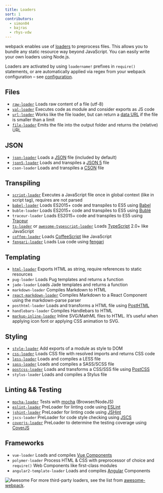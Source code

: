 ```yaml
---
title: Loaders
sort: 1
contributors:
  - simon04
  - bajras
  - rhys-vdw
---
```


webpack enables use of [loaders](/concepts/loaders) to preprocess files. This allows you to bundle any static resource way beyond JavaScript. You can easily write your own loaders using Node.js.

Loaders are activated by using `loadername!` prefixes in `require()` statements, or are automatically applied via regex from your webpack configuration – see [configuration](/concepts/loaders#configuration).


## Files

* [`raw-loader`](/loaders/raw-loader) Loads raw content of a file (utf-8)
* [`val-loader`](/loaders/val-loader) Executes code as module and consider exports as JS code
* [`url-loader`](/loaders/url-loader) Works like the file loader, but can return a [data URL](https://tools.ietf.org/html/rfc2397) if the file is smaller than a limit
* [`file-loader`](/loaders/file-loader) Emits the file into the output folder and returns the (relative) URL


## JSON

* [`json-loader`](/loaders/json-loader) Loads a [JSON](http://json.org/) file (included by default)
* [`json5-loader`](/loaders/json5-loader) Loads and transpiles a [JSON 5](https://json5.org/) file
* `cson-loader` Loads and transpiles a [CSON](https://github.com/bevry/cson#what-is-cson) file


## Transpiling

* [`script-loader`](/loaders/script-loader) Executes a JavaScript file once in global context (like in script tag), requires are not parsed
* [`babel-loader`](/loaders/babel-loader) Loads ES2015+ code and transpiles to ES5 using [Babel](https://babeljs.io/)
* `buble-loader` Loads ES2015+ code and transpiles to ES5 using [Bublé](https://buble.surge.sh/guide/)
* `traceur-loader` Loads ES2015+ code and transpiles to ES5 using [Traceur](https://github.com/google/traceur-compiler#readme)
* [`ts-loader`](https://github.com/TypeStrong/ts-loader) or [`awesome-typescript-loader`](https://github.com/s-panferov/awesome-typescript-loader) Loads [TypeScript](https://www.typescriptlang.org/) 2.0+ like JavaScript
* [`coffee-loader`](/loaders/coffee-loader) Loads [CoffeeScript](http://coffeescript.org/) like JavaScript
* [`fengari-loader`](https://github.com/fengari-lua/fengari-loader/) Loads Lua code using [fengari](https://fengari.io/)


## Templating

* [`html-loader`](/loaders/html-loader) Exports HTML as string, require references to static resources
* `pug-loader` Loads Pug templates and returns a function
* `jade-loader` Loads Jade templates and returns a function
* `markdown-loader` Compiles Markdown to HTML
* [`react-markdown-loader`](https://github.com/javiercf/react-markdown-loader) Compiles Markdown to a React Component using the markdown-parse parser
* `posthtml-loader` Loads and transforms a HTML file using [PostHTML](https://github.com/posthtml/posthtml)
* `handlebars-loader` Compiles Handlebars to HTML
* [`markup-inline-loader`](https://github.com/asnowwolf/markup-inline-loader) Inline SVG/MathML files to HTML. It’s useful when applying icon font or applying CSS animation to SVG.

## Styling

* [`style-loader`](/loaders/style-loader) Add exports of a module as style to DOM
* [`css-loader`](/loaders/css-loader) Loads CSS file with resolved imports and returns CSS code
* [`less-loader`](/loaders/less-loader) Loads and compiles a LESS file
* [`sass-loader`](/loaders/sass-loader) Loads and compiles a SASS/SCSS file
* [`postcss-loader`](/loaders/postcss-loader) Loads and transforms a CSS/SSS file using [PostCSS](http://postcss.org)
* `stylus-loader` Loads and compiles a Stylus file


## Linting && Testing

* [`mocha-loader`](/loaders/mocha-loader) Tests with [mocha](https://mochajs.org/) (Browser/NodeJS)
* [`eslint-loader`](https://github.com/webpack-contrib/eslint-loader) PreLoader for linting code using [ESLint](https://eslint.org/)
* [`jshint-loader`](/loaders/jshint-loader) PreLoader for linting code using [JSHint](http://jshint.com/about/)
* `jscs-loader` PreLoader for code style checking using [JSCS](http://jscs.info/)
* [`coverjs-loader`](/loaders/coverjs-loader) PreLoader to determine the testing coverage using [CoverJS](https://github.com/arian/CoverJS)


## Frameworks

* `vue-loader` Loads and compiles [Vue Components](https://vuejs.org/v2/guide/components.html)
* `polymer-loader` Process HTML & CSS with preprocessor of choice and `require()` Web Components like first-class modules
* `angular2-template-loader` Loads and compiles [Angular](https://angular.io/) Components


![Awesome](../assets/awesome-badge.svg)
For more third-party loaders, see the list from [awesome-webpack](https://github.com/webpack-contrib/awesome-webpack#loaders).

